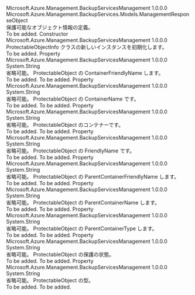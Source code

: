 <Type Name="ProtectableObjectInfo" FullName="Microsoft.Azure.Management.BackupServices.Models.ProtectableObjectInfo">
  <TypeSignature Language="C#" Value="public class ProtectableObjectInfo : Microsoft.Azure.Management.BackupServices.Models.ManagementResponseObject" />
  <TypeSignature Language="ILAsm" Value=".class public auto ansi beforefieldinit ProtectableObjectInfo extends Microsoft.Azure.Management.BackupServices.Models.ManagementResponseObject" />
  <TypeSignature Language="DocId" Value="T:Microsoft.Azure.Management.BackupServices.Models.ProtectableObjectInfo" />
  <TypeSignature Language="VB.NET" Value="Public Class ProtectableObjectInfo&#xA;Inherits ManagementResponseObject" />
  <TypeSignature Language="F#" Value="type ProtectableObjectInfo = class&#xA;    inherit ManagementResponseObject" />
  <AssemblyInfo>
    <AssemblyName>Microsoft.Azure.Management.BackupServicesManagement</AssemblyName>
    <AssemblyVersion>1.0.0.0</AssemblyVersion>
  </AssemblyInfo>
  <Base>
    <BaseTypeName>Microsoft.Azure.Management.BackupServices.Models.ManagementResponseObject</BaseTypeName>
  </Base>
  <Interfaces />
  <Docs>
    <summary>
            保護可能なオブジェクト情報の定義。
            </summary>
    <remarks>To be added.</remarks>
  </Docs>
  <Members>
    <Member MemberName=".ctor">
      <MemberSignature Language="C#" Value="public ProtectableObjectInfo ();" />
      <MemberSignature Language="ILAsm" Value=".method public hidebysig specialname rtspecialname instance void .ctor() cil managed" />
      <MemberSignature Language="DocId" Value="M:Microsoft.Azure.Management.BackupServices.Models.ProtectableObjectInfo.#ctor" />
      <MemberSignature Language="VB.NET" Value="Public Sub New ()" />
      <MemberType>Constructor</MemberType>
      <AssemblyInfo>
        <AssemblyName>Microsoft.Azure.Management.BackupServicesManagement</AssemblyName>
        <AssemblyVersion>1.0.0.0</AssemblyVersion>
      </AssemblyInfo>
      <Parameters />
      <Docs>
        <summary>
            ProtectableObjectInfo クラスの新しいインスタンスを初期化します。
            </summary>
        <remarks>To be added.</remarks>
      </Docs>
    </Member>
    <Member MemberName="ContainerFriendlyName">
      <MemberSignature Language="C#" Value="public string ContainerFriendlyName { get; set; }" />
      <MemberSignature Language="ILAsm" Value=".property instance string ContainerFriendlyName" />
      <MemberSignature Language="DocId" Value="P:Microsoft.Azure.Management.BackupServices.Models.ProtectableObjectInfo.ContainerFriendlyName" />
      <MemberSignature Language="VB.NET" Value="Public Property ContainerFriendlyName As String" />
      <MemberSignature Language="F#" Value="member this.ContainerFriendlyName : string with get, set" Usage="Microsoft.Azure.Management.BackupServices.Models.ProtectableObjectInfo.ContainerFriendlyName" />
      <MemberType>Property</MemberType>
      <AssemblyInfo>
        <AssemblyName>Microsoft.Azure.Management.BackupServicesManagement</AssemblyName>
        <AssemblyVersion>1.0.0.0</AssemblyVersion>
      </AssemblyInfo>
      <ReturnValue>
        <ReturnType>System.String</ReturnType>
      </ReturnValue>
      <Docs>
        <summary>
            省略可能。 ProtectableObject の ContainerFriendlyName します。
            </summary>
        <value>To be added.</value>
        <remarks>To be added.</remarks>
      </Docs>
    </Member>
    <Member MemberName="ContainerName">
      <MemberSignature Language="C#" Value="public string ContainerName { get; set; }" />
      <MemberSignature Language="ILAsm" Value=".property instance string ContainerName" />
      <MemberSignature Language="DocId" Value="P:Microsoft.Azure.Management.BackupServices.Models.ProtectableObjectInfo.ContainerName" />
      <MemberSignature Language="VB.NET" Value="Public Property ContainerName As String" />
      <MemberSignature Language="F#" Value="member this.ContainerName : string with get, set" Usage="Microsoft.Azure.Management.BackupServices.Models.ProtectableObjectInfo.ContainerName" />
      <MemberType>Property</MemberType>
      <AssemblyInfo>
        <AssemblyName>Microsoft.Azure.Management.BackupServicesManagement</AssemblyName>
        <AssemblyVersion>1.0.0.0</AssemblyVersion>
      </AssemblyInfo>
      <ReturnValue>
        <ReturnType>System.String</ReturnType>
      </ReturnValue>
      <Docs>
        <summary>
            省略可能。 ProtectableObject の ContainerName です。
            </summary>
        <value>To be added.</value>
        <remarks>To be added.</remarks>
      </Docs>
    </Member>
    <Member MemberName="ContainerType">
      <MemberSignature Language="C#" Value="public string ContainerType { get; set; }" />
      <MemberSignature Language="ILAsm" Value=".property instance string ContainerType" />
      <MemberSignature Language="DocId" Value="P:Microsoft.Azure.Management.BackupServices.Models.ProtectableObjectInfo.ContainerType" />
      <MemberSignature Language="VB.NET" Value="Public Property ContainerType As String" />
      <MemberSignature Language="F#" Value="member this.ContainerType : string with get, set" Usage="Microsoft.Azure.Management.BackupServices.Models.ProtectableObjectInfo.ContainerType" />
      <MemberType>Property</MemberType>
      <AssemblyInfo>
        <AssemblyName>Microsoft.Azure.Management.BackupServicesManagement</AssemblyName>
        <AssemblyVersion>1.0.0.0</AssemblyVersion>
      </AssemblyInfo>
      <ReturnValue>
        <ReturnType>System.String</ReturnType>
      </ReturnValue>
      <Docs>
        <summary>
            省略可能。 ProtectableObject のコンテナーです。
            </summary>
        <value>To be added.</value>
        <remarks>To be added.</remarks>
      </Docs>
    </Member>
    <Member MemberName="FriendlyName">
      <MemberSignature Language="C#" Value="public string FriendlyName { get; set; }" />
      <MemberSignature Language="ILAsm" Value=".property instance string FriendlyName" />
      <MemberSignature Language="DocId" Value="P:Microsoft.Azure.Management.BackupServices.Models.ProtectableObjectInfo.FriendlyName" />
      <MemberSignature Language="VB.NET" Value="Public Property FriendlyName As String" />
      <MemberSignature Language="F#" Value="member this.FriendlyName : string with get, set" Usage="Microsoft.Azure.Management.BackupServices.Models.ProtectableObjectInfo.FriendlyName" />
      <MemberType>Property</MemberType>
      <AssemblyInfo>
        <AssemblyName>Microsoft.Azure.Management.BackupServicesManagement</AssemblyName>
        <AssemblyVersion>1.0.0.0</AssemblyVersion>
      </AssemblyInfo>
      <ReturnValue>
        <ReturnType>System.String</ReturnType>
      </ReturnValue>
      <Docs>
        <summary>
            省略可能。 ProtectableObject の FriendlyName です。
            </summary>
        <value>To be added.</value>
        <remarks>To be added.</remarks>
      </Docs>
    </Member>
    <Member MemberName="ParentContainerFriendlyName">
      <MemberSignature Language="C#" Value="public string ParentContainerFriendlyName { get; set; }" />
      <MemberSignature Language="ILAsm" Value=".property instance string ParentContainerFriendlyName" />
      <MemberSignature Language="DocId" Value="P:Microsoft.Azure.Management.BackupServices.Models.ProtectableObjectInfo.ParentContainerFriendlyName" />
      <MemberSignature Language="VB.NET" Value="Public Property ParentContainerFriendlyName As String" />
      <MemberSignature Language="F#" Value="member this.ParentContainerFriendlyName : string with get, set" Usage="Microsoft.Azure.Management.BackupServices.Models.ProtectableObjectInfo.ParentContainerFriendlyName" />
      <MemberType>Property</MemberType>
      <AssemblyInfo>
        <AssemblyName>Microsoft.Azure.Management.BackupServicesManagement</AssemblyName>
        <AssemblyVersion>1.0.0.0</AssemblyVersion>
      </AssemblyInfo>
      <ReturnValue>
        <ReturnType>System.String</ReturnType>
      </ReturnValue>
      <Docs>
        <summary>
            省略可能。 ProtectableObject の ParentContainerFriendlyName します。
            </summary>
        <value>To be added.</value>
        <remarks>To be added.</remarks>
      </Docs>
    </Member>
    <Member MemberName="ParentContainerName">
      <MemberSignature Language="C#" Value="public string ParentContainerName { get; set; }" />
      <MemberSignature Language="ILAsm" Value=".property instance string ParentContainerName" />
      <MemberSignature Language="DocId" Value="P:Microsoft.Azure.Management.BackupServices.Models.ProtectableObjectInfo.ParentContainerName" />
      <MemberSignature Language="VB.NET" Value="Public Property ParentContainerName As String" />
      <MemberSignature Language="F#" Value="member this.ParentContainerName : string with get, set" Usage="Microsoft.Azure.Management.BackupServices.Models.ProtectableObjectInfo.ParentContainerName" />
      <MemberType>Property</MemberType>
      <AssemblyInfo>
        <AssemblyName>Microsoft.Azure.Management.BackupServicesManagement</AssemblyName>
        <AssemblyVersion>1.0.0.0</AssemblyVersion>
      </AssemblyInfo>
      <ReturnValue>
        <ReturnType>System.String</ReturnType>
      </ReturnValue>
      <Docs>
        <summary>
            省略可能。 ProtectableObject の ParentContainerName します。
            </summary>
        <value>To be added.</value>
        <remarks>To be added.</remarks>
      </Docs>
    </Member>
    <Member MemberName="ParentContainerType">
      <MemberSignature Language="C#" Value="public string ParentContainerType { get; set; }" />
      <MemberSignature Language="ILAsm" Value=".property instance string ParentContainerType" />
      <MemberSignature Language="DocId" Value="P:Microsoft.Azure.Management.BackupServices.Models.ProtectableObjectInfo.ParentContainerType" />
      <MemberSignature Language="VB.NET" Value="Public Property ParentContainerType As String" />
      <MemberSignature Language="F#" Value="member this.ParentContainerType : string with get, set" Usage="Microsoft.Azure.Management.BackupServices.Models.ProtectableObjectInfo.ParentContainerType" />
      <MemberType>Property</MemberType>
      <AssemblyInfo>
        <AssemblyName>Microsoft.Azure.Management.BackupServicesManagement</AssemblyName>
        <AssemblyVersion>1.0.0.0</AssemblyVersion>
      </AssemblyInfo>
      <ReturnValue>
        <ReturnType>System.String</ReturnType>
      </ReturnValue>
      <Docs>
        <summary>
            省略可能。 ProtectableObject の ParentContainerType します。
            </summary>
        <value>To be added.</value>
        <remarks>To be added.</remarks>
      </Docs>
    </Member>
    <Member MemberName="ProtectionStatus">
      <MemberSignature Language="C#" Value="public string ProtectionStatus { get; set; }" />
      <MemberSignature Language="ILAsm" Value=".property instance string ProtectionStatus" />
      <MemberSignature Language="DocId" Value="P:Microsoft.Azure.Management.BackupServices.Models.ProtectableObjectInfo.ProtectionStatus" />
      <MemberSignature Language="VB.NET" Value="Public Property ProtectionStatus As String" />
      <MemberSignature Language="F#" Value="member this.ProtectionStatus : string with get, set" Usage="Microsoft.Azure.Management.BackupServices.Models.ProtectableObjectInfo.ProtectionStatus" />
      <MemberType>Property</MemberType>
      <AssemblyInfo>
        <AssemblyName>Microsoft.Azure.Management.BackupServicesManagement</AssemblyName>
        <AssemblyVersion>1.0.0.0</AssemblyVersion>
      </AssemblyInfo>
      <ReturnValue>
        <ReturnType>System.String</ReturnType>
      </ReturnValue>
      <Docs>
        <summary>
            省略可能。 ProtectableObject の保護の状態。
            </summary>
        <value>To be added.</value>
        <remarks>To be added.</remarks>
      </Docs>
    </Member>
    <Member MemberName="Type">
      <MemberSignature Language="C#" Value="public string Type { get; set; }" />
      <MemberSignature Language="ILAsm" Value=".property instance string Type" />
      <MemberSignature Language="DocId" Value="P:Microsoft.Azure.Management.BackupServices.Models.ProtectableObjectInfo.Type" />
      <MemberSignature Language="VB.NET" Value="Public Property Type As String" />
      <MemberSignature Language="F#" Value="member this.Type : string with get, set" Usage="Microsoft.Azure.Management.BackupServices.Models.ProtectableObjectInfo.Type" />
      <MemberType>Property</MemberType>
      <AssemblyInfo>
        <AssemblyName>Microsoft.Azure.Management.BackupServicesManagement</AssemblyName>
        <AssemblyVersion>1.0.0.0</AssemblyVersion>
      </AssemblyInfo>
      <ReturnValue>
        <ReturnType>System.String</ReturnType>
      </ReturnValue>
      <Docs>
        <summary>
            省略可能。 ProtectableObject の型。
            </summary>
        <value>To be added.</value>
        <remarks>To be added.</remarks>
      </Docs>
    </Member>
  </Members>
</Type>